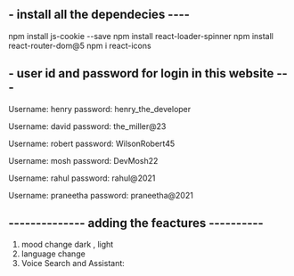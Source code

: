 ## - install all the dependecies ----

npm install js-cookie --save
npm install react-loader-spinner
npm install react-router-dom@5
npm i react-icons

## - user id and password for login in this website ---
Username: henry
password: henry_the_developer

Username: david
password: the_miller@23

Username: robert
password: WilsonRobert45

Username: mosh
password: DevMosh22

Username: rahul
password: rahul@2021

Username: praneetha
password: praneetha@2021

## -------------- adding the feactures ----------
1) mood change dark , light 
2) language change
3) Voice Search and Assistant: